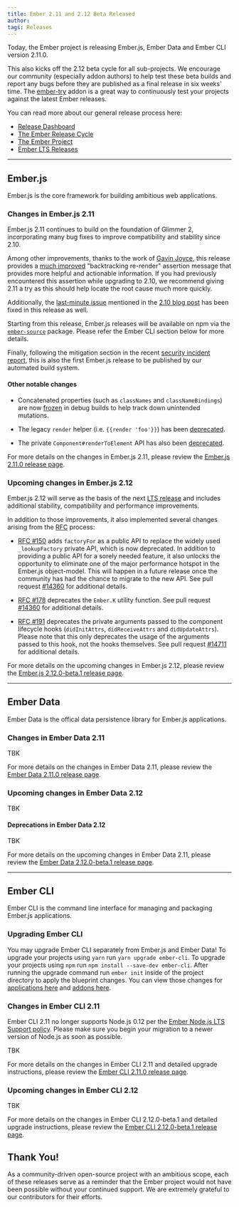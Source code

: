 ```yaml
---
title: Ember 2.11 and 2.12 Beta Released
author:
tags: Releases
---
```


Today, the Ember project is releasing Ember.js, Ember Data and Ember CLI
version 2.11.0.

This also kicks off the 2.12 beta cycle for all sub-projects. We encourage our
community (especially addon authors) to help test these beta builds and report
any bugs before they are published as a final release in six weeks' time. The
[ember-try](https://github.com/ember-cli/ember-try) addon is a great way to
continuously test your projects against the latest Ember releases.

You can read more about our general release process here:

- [Release Dashboard](http://emberjs.com/builds/)
- [The Ember Release Cycle](http://emberjs.com/blog/2013/09/06/new-ember-release-process.html)
- [The Ember Project](http://emberjs.com/blog/2015/06/16/ember-project-at-2-0.html)
- [Ember LTS Releases](http://emberjs.com/blog/2016/02/25/announcing-embers-first-lts.html)

---

## Ember.js

Ember.js is the core framework for building ambitious web applications.

### Changes in Ember.js 2.11

Ember.js 2.11 continues to build on the foundation of Glimmer 2, incorporating
many bug fixes to improve compatibility and stability since 2.10.

Among other improvements, thanks to the work of [Gavin Joyce](https://github.com/gavinjoyce/),
this release provides a [much improved](https://github.com/emberjs/ember.js/pull/14723)
"backtracking re-render" assertion message that provides more helpful and
actionable information. If you had previously encountered this assertion while
upgrading to 2.10, we recommend giving 2.11 a try as this should help locate
the root cause much more quickly.

Additionally, the [last-minute issue](https://github.com/emberjs/ember.js/pull/14649)
mentioned in the [2.10 blog post](/blog/2016/11/30/ember-2-10-released.html) has been
fixed in this release as well.

Starting from this release, Ember.js releases will be available on npm via the
[`ember-source`](https://www.npmjs.com/package/ember-source) package. Please
refer the Ember CLI section below for more details.

Finally, following the mitigation section in the recent [security incident
report](/blog/2016/12/14/security-incident-aws-s3-key-exposure.html), this is
also the first Ember.js release to be published by our automated build system.

#### Other notable changes

- Concatenated properties (such as `classNames` and `classNameBindings`) are
  now [frozen](https://github.com/emberjs/ember.js/pull/14389) in debug builds
  to help track down unintended mutations.

- The legacy `render` helper (i.e. `{{render 'foo'}}`) has been [deprecated](https://github.com/emberjs/ember.js/pull/14441).

- The private `Component#renderToElement` API has also been [deprecated](https://github.com/emberjs/ember.js/pull/14482).

For more details on the changes in Ember.js 2.11, please review the
[Ember.js 2.11.0 release page](https://github.com/emberjs/ember.js/releases/tag/v2.11.0).

### Upcoming changes in Ember.js 2.12

Ember.js 2.12 will serve as the basis of the next [LTS release](http://emberjs.com/blog/2016/02/25/announcing-embers-first-lts.html)
and includes additional stability, compatibility and performance improvements.

In addition to those improvements, it also implemented several changes arising
from the [RFC](https://github.com/emberjs/rfcs) process:

- [RFC #150](https://github.com/emberjs/rfcs/blob/master/text/0150-factory-for.md)
  adds `factoryFor` as a public API to replace the widely used `_lookupFactory`
  private API, which is now deprecated. In addition to providing a public API
  for a sorely needed feature, it also unlocks the opportunity to eliminate one
  of the major performance hotspot in the Ember.js object-model. This will
  happen in a future release once the community has had the chance to migrate to
  the new API. See pull request [#14360](https://github.com/emberjs/ember.js/pull/14360)
  for additional details.

- [RFC #178](https://github.com/emberjs/rfcs/blob/master/text/0178-deprecate-ember-k.md)
  deprecates the `Ember.K` utility function. See pull request [#14360](https://github.com/emberjs/ember.js/pull/14360)
  for additional details.

- [RFC #191](https://github.com/emberjs/rfcs/blob/master/text/0191-deprecate-component-lifecycle-hook-args.md)
  deprecates the private arguments passed to the component lifecycle hooks
  (`didInitAttrs`, `didReceiveAttrs` and `didUpdateAttrs`). Please note that
  this only deprecates the usage of the arguments passed to this hook, not the
  hooks themselves. See pull request [#14711](https://github.com/emberjs/ember.js/pull/14711)
  for additional details.

For more details on the upcoming changes in Ember.js 2.12, please review the
[Ember.js 2.12.0-beta.1 release page](https://github.com/emberjs/ember.js/releases/tag/v2.12.0-beta.1).

---

## Ember Data

Ember Data is the offical data persistence library for Ember.js applications.

### Changes in Ember Data 2.11

TBK

For more details on the changes in Ember Data 2.11, please review the
[Ember Data 2.11.0 release page](https://github.com/emberjs/data/releases/tag/v2.11.0).

### Upcoming changes in Ember Data 2.12

TBK

#### Deprecations in Ember Data 2.12

TBK

For more details on the upcoming changes in Ember Data 2.11, please review the
[Ember Data 2.12.0-beta.1 release page](https://github.com/emberjs/data/releases/tag/v2.12.0-beta.1).

---

## Ember CLI

Ember CLI is the command line interface for managing and packaging Ember.js
applications.

### Upgrading Ember CLI

You may upgrade Ember CLI separately from Ember.js and Ember Data! To upgrade
your projects using `yarn` run `yarn upgrade ember-cli`. To upgrade your
projects using `npm` run `npm install --save-dev ember-cli`. After running the
upgrade command run `ember init` inside of the project directory to apply the
blueprint changes. You can view those changes for [applications here](https://github.com/ember-cli/ember-new-output/compare/v2.10.0...v2.11.0)
and [addons here](https://github.com/ember-cli/ember-addon-output/compare/v2.10.0...v2.11.0).

### Changes in Ember CLI 2.11

Ember CLI 2.11 no longer supports Node.js 0.12 per the
[Ember Node.js LTS Support policy](http://emberjs.com/blog/2016/09/07/ember-node-lts-support.html).
Please make sure you begin your migration to a newer version of Node.js as soon
as possible.

TBK

For more details on the changes in Ember CLI 2.11 and detailed upgrade
instructions, please review the [Ember CLI 2.11.0 release page](https://github.com/ember-cli/ember-cli/releases/tag/v2.11.0).

### Upcoming changes in Ember CLI 2.12

TBK

For more details on the changes in Ember CLI 2.12.0-beta.1 and detailed upgrade
instructions, please review the [Ember CLI 2.12.0-beta.1 release page](https://github.com/ember-cli/ember-cli/releases/tag/v2.12.0-beta.1).

## Thank You!

As a community-driven open-source project with an ambitious scope, each of
these releases serve as a reminder that the Ember project would not have been
possible without your continued support. We are extremely grateful to our
contributors for their efforts.
